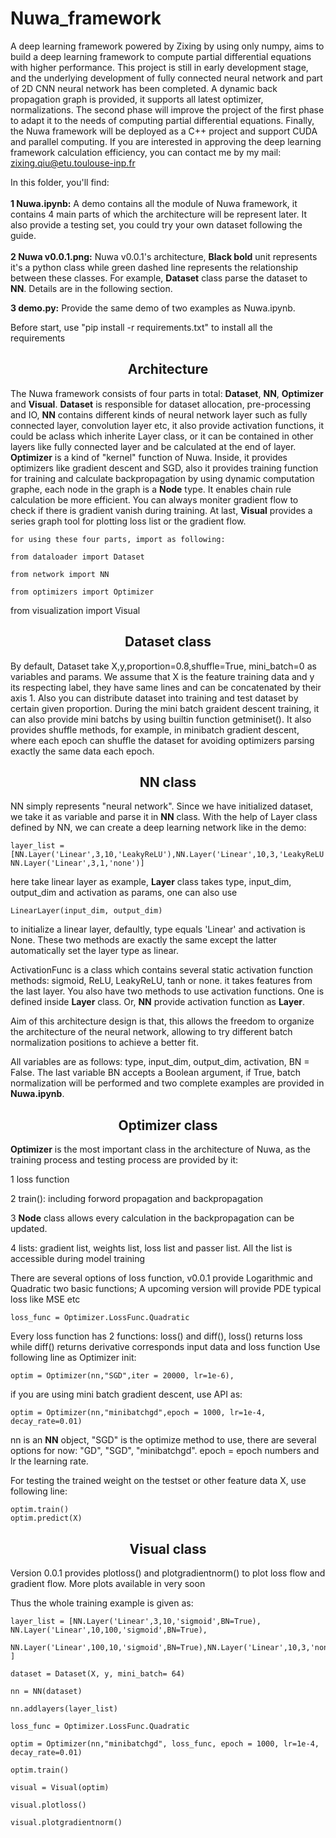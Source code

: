 # Nuwa_framework
A deep learning framework powered by Zixing by using only numpy, aims to build a deep learning framework to compute 
partial differential equations with higher performance. This project is still in early development stage, and the 
underlying development of fully connected neural network and part of 2D CNN neural network has been completed. 
A dynamic back propagation graph is provided, it supports all latest optimizer, normalizations. 
The second phase will improve the project of the first phase to adapt it to the needs of computing partial differential 
equations. Finally, the Nuwa framework will be deployed as a C++ project and support CUDA and parallel computing. 
If you are interested in approving the deep learning framework calculation efficiency, you can contact me by my mail: 
zixing.qiu@etu.toulouse-inp.fr


In this folder, you'll find:
<br>
<br>
  **1 Nuwa.ipynb:** A demo contains all the module of Nuwa framework, it contains 4 main parts of which the architecture 
will be represent later. It also provide a testing set, 
  you could try your own dataset following the guide.
<br>  
  **2 Nuwa v0.0.1.png:** Nuwa v0.0.1's architecture, **Black bold** unit represents it's a python class while green 
dashed line represents the relationship between these classes. For       example, **Dataset** class parse the dataset to
**NN**. Details are in the following section.

  **3 demo.py:** Provide the same demo of two examples as Nuwa.ipynb.

Before start, use "pip install -r requirements.txt" to install all the requirements

## <div align="center">Architecture</div>
The Nuwa framework consists of four parts in total: **Dataset**, **NN**, **Optimizer** and **Visual**. **Dataset** is 
responsible for dataset allocation, pre-processing and IO, **NN** contains different kinds of neural network layer 
such as fully connected layer, convolution layer etc, it also provide activation functions, it could be aclass which 
inherite Layer class, or it can be contained in other layers like fully connected layer and be calculated at the end 
of layer. **Optimizer** is a kind of "kernel" function of Nuwa. Inside, it provides optimizers like gradient descent 
and SGD, also it provides training function for training and calculate backpropagation by using dynamic computation 
graphe, each node in the graph is a **Node** type. It enables chain rule calculation be more efficient. You can always 
moniter gradient flow to check if there is gradient vanish during training. At last, **Visual** provides a series graph 
tool for plotting loss list or the gradient flow.

    for using these four parts, import as following:
    
    from dataloader import Dataset
    
    from network import NN
    
    from optimizers import Optimizer

from visualization import Visual
## <div align="center">Dataset class</div>
By default, Dataset take X,y,proportion=0.8,shuffle=True, mini_batch=0 as variables and params. We assume that X is the 
feature training data and y its respecting label, they have same lines and can be concatenated by their axis 1. 
Also you can distribute dataset into training and test dataset by certain given proportion. During the mini batch 
graident descent training, it can also provide mini batchs by using builtin function getminiset(). It also provides 
shuffle methods, for example, in minibatch gradient descent, where each epoch can shuffle the dataset for avoiding 
optimizers parsing exactly the same data each epoch.


## <div align="center">NN class</div>
NN simply represents "neural network". Since we have initialized dataset, we take it as variable and parse it in **NN** 
class. With the help of Layer class defined by NN, we can create a deep learning network like in the demo:

    layer_list = [NN.Layer('Linear',3,10,'LeakyReLU'),NN.Layer('Linear',10,3,'LeakyReLU'), NN.Layer('Linear',3,1,'none')]

here take linear layer as example, **Layer** class takes type, input_dim, output_dim and activation as params, 
one can also use 

    LinearLayer(input_dim, output_dim) 

to initialize a linear layer, defaultly, type equals 'Linear' and activation is None.
These two methods are exactly the same except the latter automatically set the layer type as linear.

ActivationFunc is a class which contains several static activation function methods: sigmoid, ReLU, LeakyReLU, 
tanh or none. it takes features from the last layer. You also have two methods to use activation functions. One is 
defined inside **Layer** class. Or, **NN** provide activation function as **Layer**.

Aim of this architecture design is that, this allows the freedom to organize the architecture of the neural network, 
allowing to try different batch normalization positions to achieve a better fit.

All variables are as follows: type, input_dim, output_dim, activation, BN = False. 
The last variable BN accepts a Boolean argument, if True, batch normalization will be performed and two complete 
examples are provided in **Nuwa.ipynb**.

## <div align="center">Optimizer class</div>
**Optimizer** is the most important class in the architecture of Nuwa, as the training process and testing process 
are provided by it:

1 loss function

2 train(): including forword propagation and backpropagation

3 **Node** class allows every calculation in the backpropagation can be updated. 

4 lists: gradient list, weights list, loss list and passer list. All the list is accessible during model training

There are several options of loss function, v0.0.1 provide Logarithmic and Quadratic two basic functions; A upcoming 
version will provide PDE 
typical loss like MSE etc 

    loss_func = Optimizer.LossFunc.Quadratic

Every loss function has 2 functions: loss() and diff(), loss() returns loss while diff() returns derivative corresponds 
input data and loss function
Use following line as Optimizer init:

    optim = Optimizer(nn,"SGD",iter = 20000, lr=1e-6),

if you are using mini batch gradient descent, use API as: 

    optim = Optimizer(nn,"minibatchgd",epoch = 1000, lr=1e-4, decay_rate=0.01)

nn is an **NN** object, "SGD" is the optimize method to use, there are several options for now: "GD", "SGD", 
"minibatchgd". epoch = epoch numbers and lr the learning rate.

For testing the trained weight on the testset or other feature data X, use following line:
    
    optim.train()
    optim.predict(X)

## <div align="center">Visual class</div>
Version 0.0.1 provides plotloss() and plotgradientnorm() to plot loss flow and gradient flow. More plots available in 
very soon

Thus the whole training example is given as:

    layer_list = [NN.Layer('Linear',3,10,'sigmoid',BN=True), NN.Layer('Linear',10,100,'sigmoid',BN=True),
                  NN.Layer('Linear',100,10,'sigmoid',BN=True),NN.Layer('Linear',10,3,'none') ]
    
    dataset = Dataset(X, y, mini_batch= 64)
    
    nn = NN(dataset)
    
    nn.addlayers(layer_list)
    
    loss_func = Optimizer.LossFunc.Quadratic
    
    optim = Optimizer(nn,"minibatchgd", loss_func, epoch = 1000, lr=1e-4, decay_rate=0.01)
    
    optim.train()
    
    visual = Visual(optim)
    
    visual.plotloss()
    
    visual.plotgradientnorm()
